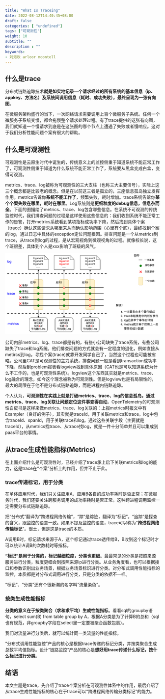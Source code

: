 ```yaml
---
title: "What Is Traceing"
date: 2022-08-12T14:40:45+08:00
draft: false
categories: [ "undefined"]
tags: ["可观测性"]
weight: 10
subtitle: ""
description : ""
keywords:
- 刘港欢 arloor moontell
---
```


## 什么是trace

分布式链路追踪技术**就是如实地记录一个请求经过的所有系统的基本信息（ip、appkey、方法名）及系统间调用信息（耗时、成功失败），最终呈现为一张有向图**。

在微服务架构盛行的当下，一次网络请求需要调用上百个微服务子系统。任何一个微服务子系统变慢，都会拖慢整个请求处理过程。有了trace提供的这张有向图，我们就知道一个慢请求到底是在这张图的哪个节点上遭遇了失败或者慢响应。这对于我们分析性能问题个案有很大的帮助。

## 什么是可观测性
可观测性是云原生时代中诞生的，传统意义上的监控侧重于知道系统不能正常工作了，可观测性侧重于知道为什么系统不能正常工作了，系统要从黑盒变成白盒，变得可观测。

metrics、trace、log被称为可观测性的三大支柱（也称三大主要信号），实际上这三个概念都是比较老的概念。但是在以前这三者是孤立的，三座信息孤岛独立发挥作用。metrics告诉你**系统不能工作了**，频繁失败，耗时增加。trace系统告诉你**某个个案失败在哪里，耗时在哪里**。Log系统则是**更细粒度的debug信息，信息杂而全**。下面的图描绘了metrics、trace、log包含哪些信息。在系统不可观测的传统监控时代，我们排查问题的过程是这样使用这些信息的：我们收到系统不能正常工作的告警，打开metrics系统看到某项指标成功率下降，然后找到具体个案（trace）确认这些请求从哪里来从而确认影响范围（心里有个底），最终找到个案的log，通过日志中具体的exception定位问题根因。排查问题是一个从metrics到trace，从trace到log的过程，是从宏观视角到微观视角的过程。就像校长说，这个班很差，具体到个人是xxx影响了班级的风气。

![](/img/metrics-trace-log.png)


公司内部metrics、log、trace都是有的，有些小公司缺失了trace系统，有些公司缺失了trace和log系统。他们排查问题的方式就会有一定程度的退化，例如直接从metircs到log，寻找个案(trace)就靠开发同学自己了，当然这个过程也可能被省略。公司里CAT是可观测性的主力系统，排查问题一般是看到transaction成功率下降，然后到problem报表看logview找到具体原因（CAT也是可以知道系统为什么不工作的，也是可观测性系统）。logview这个东西其实就是metrics、trace、log融合的理念，如今这个理念被称为可观测性。但是logview也是有局限性的，最大的局限在于他不是分布式链路追踪，而是进程内链路追踪。

个人认为，**可观测性在实践上就是打破metrics、trace、log的信息孤岛，通过metrics、trace、log关联让问题定位这件事变得自动**。OpenTelemetry的可观测性白皮书是这样来做metrics、trace、log关联的：上报metrics时报文中有Exampler（良好的例子），其实就是traceId，用于关联metrics和trace。log中包含traceId、spanId，用于关联trace和log。通过这些关联字段（主要就是traceId），从metrics找trace、从trace找log，就是一件十分简单并且可以集成到paas平台的事情。

## 从trace生成性能指标(Metrics)

在上面介绍什么是可观测性时，已经介绍了trace承上启下关联metrics和log的能力，这是trace在“个案”分析上的作用，但并不止于此。

### trace传递标记，用于分类

在单体应用时代，我们只关注应用A、应用B各自的成功率耗时是否正常；在微服务时代，我们还要关注跨服务调用的成功率耗时是否正常。这种跨进程调用监控一定需要分布式链路追踪。

把“分布式”翻译为“跨进程网络传输”，“踪”是踪迹，翻译为“标记”。“追踪”是探查的含义，跟监控的语意一致。如果不提及监控的语意，trace可以称为“**跨进程网络传输标记**”。很土，但是这是trace的本质。

A调用B时，标记请求来源于A，这个标记通过trace透传给B，B收到这个标记时才可以统计A调B的次数耗时等指标。

**“标记”是用于分类的，标记越细粒度，分类也更细**。最最常见的分类是按照来源服务进行分类，粒度更细会到按照来源ip进行分类。从业务角度看，也可以根据接口和参数识别出业务场景，根据业务场景标识进行分类。对分布式调用性能指标的监控，本质都是对分布式调用进行分类，只是分类的依据不一样。

“标记”、“分类”还有个很新潮的名字叫“流量染色”。

### 按类生成性能指标

**分类的意义在于按类聚合（求和求平均）生成性能指标**。看看sql的groupby语句，select sum(B) from table group by A，根据A分类是为了计算B的总和（sql也有规范，非groupby字段在select里一定要被聚合函数包裹）。

我们对流量进行分类后，就可以统计同一类流量的性能指标。

“分布式调用性能监控”产品的核心是根据trace传递的标记分类，并按类聚合生成总数平均值指标。设计“链路监控”产品的核心是**想好用trace传递什么标记，按什么标记进行分类**。


## 结语

本文主题是trace，先介绍了trace个案分析在可观测性体系中的作用，最后介绍了从trace生成性能指标的核心在于trace可以“跨进程网络传输分类标记”的能力。